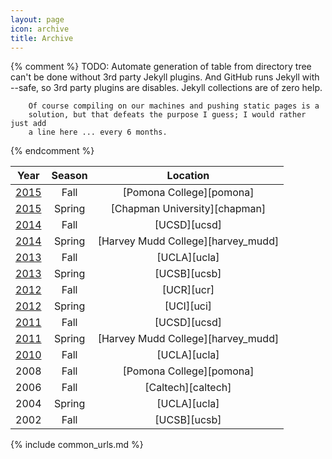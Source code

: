 ```yaml
---
layout: page
icon: archive
title: Archive
---
```


{% comment %}
  TODO: Automate generation of table from directory tree can't be done without
        3rd party Jekyll plugins. And GitHub runs Jekyll with --safe, so 3rd
        party plugins are disables.
        Jekyll collections are of zero help.

        Of course compiling on our machines and pushing static pages is a
        solution, but that defeats the purpose I guess; I would rather just add
        a line here ... every 6 months.
{% endcomment %}



|             Year           |  Season  |               Location             |
|:--------------------------:|:--------:|:----------------------------------:|
| [2015](2015dec)            |   Fall   | [Pomona College][pomona]           |
| [2015](2015may)            |  Spring  | [Chapman University][chapman]      |
| [2014](2014dec)            |   Fall   | [UCSD][ucsd]                       |
| [2014](2014may)            |  Spring  | [Harvey Mudd College][harvey_mudd] |
| [2013](2013nov)            |   Fall   | [UCLA][ucla]                       |
| [2013](2013may)            |  Spring  | [UCSB][ucsb]                       |
| [2012](2012dec)            |   Fall   | [UCR][ucr]                         |
| [2012](2012apr)            |  Spring  | [UCI][uci]                         |
| [2011](2011dec)            |   Fall   | [UCSD][ucsd]                       |
| [2011](2011apr/socal.html) |  Spring  | [Harvey Mudd College][harvey_mudd] |
| [2010](2010dec/socal.html) |   Fall   | [UCLA][ucla]                       |
| 2008                       |   Fall   | [Pomona College][pomona]           |
| 2006                       |   Fall   | [Caltech][caltech]                 |
| 2004                       |  Spring  | [UCLA][ucla]                       |
| 2002                       |   Fall   | [UCSB][ucsb]                       |

{% include common_urls.md %}
